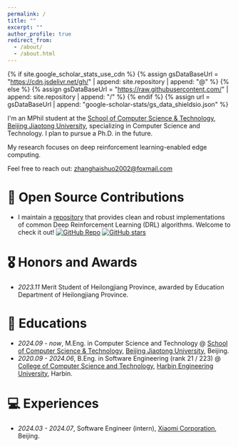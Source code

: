 ```yaml
---
permalink: /
title: ""
excerpt: ""
author_profile: true
redirect_from: 
  - /about/
  - /about.html
---
```


{% if site.google_scholar_stats_use_cdn %}
{% assign gsDataBaseUrl = "https://cdn.jsdelivr.net/gh/" | append: site.repository | append: "@" %}
{% else %}
{% assign gsDataBaseUrl = "https://raw.githubusercontent.com/" | append: site.repository | append: "/" %}
{% endif %}
{% assign url = gsDataBaseUrl | append: "google-scholar-stats/gs_data_shieldsio.json" %}

<span class='anchor' id='about-me'></span>

I'm an MPhil student at the [School of Computer Science & Technology](https://cs.bjtu.edu.cn/), [Beijing Jiaotong University](https://www.bjtu.edu.cn/), specializing in Computer Science and Technology. I plan to pursue a Ph.D. in the future.

My research focuses on deep reinforcement learning-enabled edge computing.

Feel free to reach out: zhanghaishuo2002@foxmail.com

<!--My research interest includes neural machine translation and computer vision. I have published more than 100 papers at the top international AI conferences with total <a href='https://scholar.google.com/citations?user=DhtAFkwAAAAJ'>google scholar citations <strong><span id='total_cit'>260000+</span></strong></a> (You can also use google scholar badge <a href='https://scholar.google.com/citations?user=DhtAFkwAAAAJ'><img src="https://img.shields.io/endpoint?url={{ url | url_encode }}&logo=Google%20Scholar&labelColor=f6f6f6&color=9cf&style=flat&label=citations"></a>).-->


<!--# 🔥 News
 - *2022.02*: &nbsp;🎉🎉 Lorem ipsum dolor sit amet, consectetur adipiscing elit. Vivamus ornare aliquet ipsum, ac tempus justo dapibus sit amet. -->


<!--# 📝 Publications 

<div class='paper-box'><div class='paper-box-image'><div><div class="badge">CVPR 2016</div><img src='images/500x300.png' alt="sym" width="100%"></div></div>
<div class='paper-box-text' markdown="1">

[Deep Residual Learning for Image Recognition](https://openaccess.thecvf.com/content_cvpr_2016/papers/He_Deep_Residual_Learning_CVPR_2016_paper.pdf)

**Kaiming He**, Xiangyu Zhang, Shaoqing Ren, Jian Sun

[**Project**](https://scholar.google.com/citations?view_op=view_citation&hl=zh-CN&user=DhtAFkwAAAAJ&citation_for_view=DhtAFkwAAAAJ:ALROH1vI_8AC) <strong><span class='show_paper_citations' data='DhtAFkwAAAAJ:ALROH1vI_8AC'></span></strong>
- Lorem ipsum dolor sit amet, consectetur adipiscing elit. Vivamus ornare aliquet ipsum, ac tempus justo dapibus sit amet. 
</div>
</div>

- [Lorem ipsum dolor sit amet, consectetur adipiscing elit. Vivamus ornare aliquet ipsum, ac tempus justo dapibus sit amet](https://github.com), A, B, C, **CVPR 2020**

-->

# 📂 Open Source Contributions
- I maintain a [repository](https://github.com/cloudpetticoats/deep-reinforcement-learning) that provides clean and robust implementations of common Deep Reinforcement Learning (DRL) algorithms. Welcome to check it out!
[![GitHub Repo](https://img.shields.io/static/v1?label=GitHub&message=Repo&color=blue&logo=github)](https://github.com/cloudpetticoats/deep-reinforcement-learning)
[![GitHub stars](https://img.shields.io/github/stars/cloudpetticoats/deep-reinforcement-learning?label=stars&logo=github&color=brightgreen)](https://github.com/cloudpetticoats/deep-reinforcement-learning)

# 🎖 Honors and Awards
- *2023.11* Merit Student of Heilongjiang Province, awarded by Education Department of Heilongjiang Province.

# 📖 Educations
- *2024.09 - now*, M.Eng. in Computer Science and Technology @ [School of Computer Science & Technology](https://cs.bjtu.edu.cn/), [Beijing Jiaotong University](https://en.bjtu.edu.cn/), Beijing.
- *2020.09 - 2024.06*, B.Eng. in Software Engineering (rank 21 / 223) @ [College of Computer Science and Technology](https://english.hrbeu.edu.cn/School/Schools_A_Z/College_of_Computer_Science_and_Technology.htm), [Harbin Engineering University](https://english.hrbeu.edu.cn/School/Schools_A_Z/College_of_Computer_Science_and_Technology.htm), Harbin.

# 💻 Experiences
- *2024.03 - 2024.07*, Software Engineer (intern), [Xiaomi Corporation](https://www.mi.com/global/about/), Beijing.
